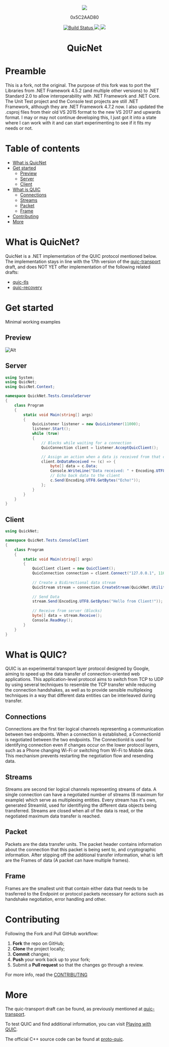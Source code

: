 <p align="center">
    <img src="https://i.imgur.com/r3nH7de.png"></img>
</p>
<p align="center">
    0x5C2AAD80
</p>
<p align="center">
    <a href="https://travis-ci.org/Vect0rZ/Quic.NET">
        <img src="https://travis-ci.org/Vect0rZ/Quic.NET.svg?branch=master" alt="Build Status">
    </a>
    <a href="https://semver.org/">
        <img src="https://img.shields.io/badge/semver-2.0.0-blue.svg">
    </a>
    <img src="https://img.shields.io/badge/version-0.2.0 alpha-green.svg">
</p>
<h1 align="center"> QuicNet </h1>

# Preamble
This is a fork, not the original. The purpose of this fork was to port the Libraries from .NET Framework 4.5.2 (and multiple other versions) to .NET Standard 2.0 to allow interoperability with .NET Framework and .NET Core. The Unit Test project and the Console test projects are still .NET Framework, although they are .NET Framework 4.7.2 now. I also updated the .csproj files from their old VS 2015 format to the new VS 2017 and upwards format. I may or may not continue developing this, I just got it into a state where I can work with it and can start experimenting to see if it fits my needs or not.

# Table of contents
   - [What is QuicNet](#what-is-quicnet)
   - [Get started](#get-started)
      * [Preview](#preview)
      * [Server](#server)
      * [Client](#client)
   - [What is QUIC](#what-is-quic)
      * [Connections](#connections)
      * [Streams](#streams)
      * [Packet](#packet)
      * [Frame](#frame)
   - [Contributing](#contributing)
   - [More](#more)

# What is QuicNet?

QuicNet is a .NET implementation of the QUIC protocol mentioned below.
The implementation stays in line with the 17th version of the [quic-transport](https://datatracker.ietf.org/doc/draft-ietf-quic-transport/?include_text=1) draft,
and does NOT YET offer implementation of the following related drafts:

* [quic-tls](https://datatracker.ietf.org/doc/draft-ietf-quic-tls/?include_text=1)
* [quic-recovery](https://datatracker.ietf.org/doc/draft-ietf-quic-recovery/?include_text=1)

# Get started
Minimal working examples

## Preview

![Alt](https://media.giphy.com/media/9PgwY6Wy8HtjtxoMAt/giphy.gif)

## Server
```csharp
using System;
using QuicNet;
using QuicNet.Context;

namespace QuickNet.Tests.ConsoleServer
{
    class Program
    {
        static void Main(string[] args)
        {
            QuicListener listener = new QuicListener(11000);
            listener.Start();
            while (true)
            {
                // Blocks while waiting for a connection
                QuicConnection client = listener.AcceptQuicClient();

                // Assign an action when a data is received from that client.
                client.OnDataReceived += (c) => {
                    byte[] data = c.Data;
                    Console.WriteLine("Data received: " + Encoding.UTF8.GetString(data));
                    // Echo back data to the client
                    c.Send(Encoding.UTF8.GetBytes("Echo!"));
                };
            }
        }
    }
}
```

## Client
```csharp
using QuickNet;

namespace QuicNet.Tests.ConsoleClient
{
    class Program
    {
        static void Main(string[] args)
        {
            QuicClient client = new QuicClient();
            QuicConnection connection = client.Connect("127.0.0.1", 11000);   // Connect to peer (Server)
            
            // Create a Bidirectional data stream
            QuicStream stream = connection.CreateStream(QuickNet.Utilities.StreamType.ClientBidirectional);
            
            // Send Data
            stream.Send(Encoding.UTF8.GetBytes("Hello from Client!"));        
            
            // Receive from server (Blocks)
            byte[] data = stream.Receive();                                   
            Console.ReadKey();
        }
    }
}

```

# What is QUIC?

QUIC is an experimental transport layer protocol designed by Google, aiming to speed up the data transfer of connection-oriented web applications.
This application-level protocol aims to switch from TCP to UDP by using several techniques to resemble the TCP transfer while reducing the connection handshakes,
as well as to provide sensible multiplexing techniques in a way that different data entities can be interleaved during transfer.

## Connections
Connections are the first tier logical channels representing a communication between two endpoints. When a connection is established, a ConnectionId is negotiated between the two endpoints. The ConnectionId is used for identifying connection even if changes occur on the lower protocol layers, such as a Phone changing Wi-Fi or switching from Wi-Fi to Mobile data. This mechanism prevents restarting the negotiation flow and resending data.

## Streams
Streams are second tier logical channels representing streams of data. A single connection can have a negotiated number of streams (8 maximum for example) which serve as multiplexing entities. Every stream has it's own, generated StreamId, used for identifiying the different data objects being transferred. Streams are closed when all of the data is read, or the negotiated maximum data transfer is reached.

## Packet
Packets are the data transfer units. The packet header contains information about the connection that this packet is being sent to, and cryptographic information. After stipping off the additional transfer information, what is left are the Frames of data (A packet can have multiple frames).

## Frame
Frames are the smallest unit that contain either data that needs to be trasferred to the Endpoint or protocol packets necessary for actions such as handshake negotiation, error handling and other.

# Contributing

Following the Fork and Pull GitHub workflow:

  1. **Fork** the repo on GitHub;
  2. **Clone** the project locally;
  3. **Commit** changes;
  4. **Push** your work back up to your fork;
  5. Submit a **Pull request** so that the changes go through a review.

For more info, read the [CONTRIBUTING](https://github.com/Vect0rZ/Quic.NET/blob/master/CONTRIBUTING.md)

# More

The quic-transport draft can be found, as previously mentioned at [quic-transport](https://datatracker.ietf.org/doc/draft-ietf-quic-transport/?include_text=1).

To test QUIC and find additional information, you can visit [Playing with QUIC](https://www.chromium.org/quic/playing-with-quic).

The official C++ source code can be found at [proto-quic](https://github.com/google/proto-quic).
